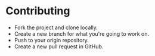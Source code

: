 # Contributing

- Fork the project and clone locally.
- Create a new branch for what you're going to work on. 
- Push to your origin repository.
- Create a new pull request in GitHub.
